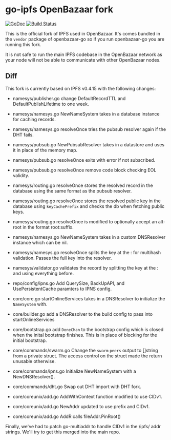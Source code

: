 # go-ipfs OpenBazaar fork
[![GoDoc](https://godoc.org/github.com/ipfs/go-ipfs?status.svg)](https://godoc.org/github.com/ipfs/go-ipfs) [![Build Status](https://travis-ci.org/ipfs/go-ipfs.svg?branch=master)](https://travis-ci.org/ipfs/go-ipfs)

This is the official fork of IPFS used in OpenBazaar. It's comes bundled in the `vendor`
package of openbazaar-go so if you run openbazaar-go you are running this fork.

It is not safe to run the main IPFS codebase in the OpenBazaar network as your node will
not be able to communicate with other OpenBazaar nodes.

## Diff
This fork is currently based on IPFS v0.4.15 with the following changes:

- namesys/publisher.go change DefaultRecordTTL and DefaultPublishLifetime to one week.
- namesys/namesys.go NewNameSystem takes in a database instance for caching records.
- namesys/namesys.go resolveOnce tries the pubsub resolver again if the DHT fails.
- namesys/pubsub.go NewPubsubResolver takes in a datastore and uses it in place of the memory map.
- namesys/pubsub.go resolveOnce exits with error if not subscribed.
- namesys/pubsub.go resolveOnce remove code block checking EOL validity.
- namesys/routing.go resolveOnce stores the resolved record in the database using the same format as the pubsub resolver.
- namesys/routing.go resolveOnce stores the resolved public key in the database using `keyCachePrefix` and checks the db when fetching public keys.
- namesys/routing.go resolveOnce is modified to optionally accept an alt-root in the format root:suffix.
- namesys/namesys.go NewNameSystem takes in a custom DNSResolver instance which can be nil.
- namesys/namesys.go resolveOnce splits the key at the : for multihash validation. Passes the full key into the resolver.
- namesys/validator.go validates the record by splitting the key at the : and using everything before.

- repo/config/ipns.go Add QuerySize, BackUpAPI, and UsePersistentCache paramters to IPNS config.

- core/core.go startOnlineServices takes in a DNSResolver to initialize the `NameSystem` with.
- core/builder.go add a DNSResolver to the build config to pass into startOnlineServices
- core/bootstrap.go add `DoneChan` to the bootstrap config which is closed when the inital bootstrap finishes. This is in place of blocking for the initial bootstrap.
- core/commands/swarm.go Change the `swarm` `peers` output to []string from a private struct. The access control on the struct made the return unusable otherwise.
- core/commands/ipns.go Initialize NewNameSystem with a NewDNSResolver().
- core/commands/dht.go Swap out DHT import with DHT fork.
- core/coreunix/add.go AddWithContext function modified to use CIDv1.
- core/coreunix/add.go NewAddr updated to use prefix and CIDv1.
- core/coreunix/add.go AddR calls fileAddr.PinRoot()

Finally, we've had to patch go-multiaddr to handle CIDv1 in the /ipfs/ addr strings. We'll try to get this merged into the main repo.
